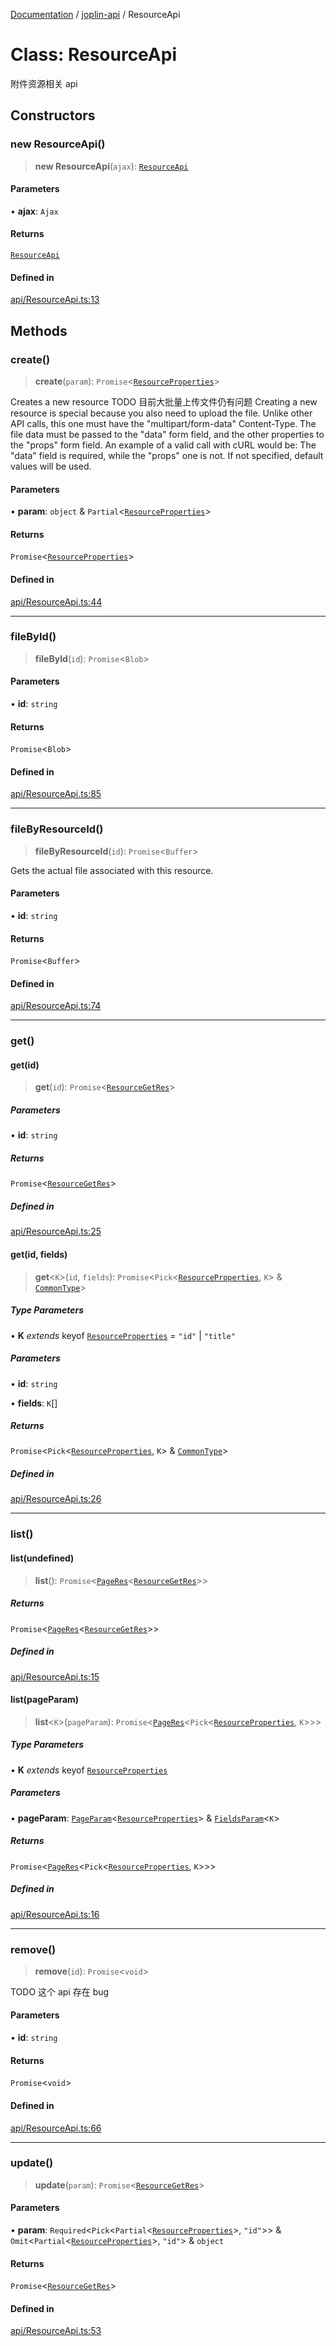 [Documentation](../../packages.md) / [joplin-api](../index.md) / ResourceApi

# Class: ResourceApi

附件资源相关 api

## Constructors

### new ResourceApi()

> **new ResourceApi**(`ajax`): [`ResourceApi`](ResourceApi.md)

#### Parameters

• **ajax**: `Ajax`

#### Returns

[`ResourceApi`](ResourceApi.md)

#### Defined in

[api/ResourceApi.ts:13](https://github.com/rxliuli/joplin-utils/blob/485409801cf7c952cfefe9e29020115fe6abec36/packages/joplin-api/src/api/ResourceApi.ts#L13)

## Methods

### create()

> **create**(`param`): `Promise`\<[`ResourceProperties`](../interfaces/ResourceProperties.md)\>

Creates a new resource
TODO 目前大批量上传文件仍有问题
Creating a new resource is special because you also need to upload the file. Unlike other API calls, this one must have the "multipart/form-data" Content-Type. The file data must be passed to the "data" form field, and the other properties to the "props" form field. An example of a valid call with cURL would be:
The "data" field is required, while the "props" one is not. If not specified, default values will be used.

#### Parameters

• **param**: `object` & `Partial`\<[`ResourceProperties`](../interfaces/ResourceProperties.md)\>

#### Returns

`Promise`\<[`ResourceProperties`](../interfaces/ResourceProperties.md)\>

#### Defined in

[api/ResourceApi.ts:44](https://github.com/rxliuli/joplin-utils/blob/485409801cf7c952cfefe9e29020115fe6abec36/packages/joplin-api/src/api/ResourceApi.ts#L44)

---

### fileById()

> **fileById**(`id`): `Promise`\<`Blob`\>

#### Parameters

• **id**: `string`

#### Returns

`Promise`\<`Blob`\>

#### Defined in

[api/ResourceApi.ts:85](https://github.com/rxliuli/joplin-utils/blob/485409801cf7c952cfefe9e29020115fe6abec36/packages/joplin-api/src/api/ResourceApi.ts#L85)

---

### fileByResourceId()

> **fileByResourceId**(`id`): `Promise`\<`Buffer`\>

Gets the actual file associated with this resource.

#### Parameters

• **id**: `string`

#### Returns

`Promise`\<`Buffer`\>

#### Defined in

[api/ResourceApi.ts:74](https://github.com/rxliuli/joplin-utils/blob/485409801cf7c952cfefe9e29020115fe6abec36/packages/joplin-api/src/api/ResourceApi.ts#L74)

---

### get()

#### get(id)

> **get**(`id`): `Promise`\<[`ResourceGetRes`](../type-aliases/ResourceGetRes.md)\>

##### Parameters

• **id**: `string`

##### Returns

`Promise`\<[`ResourceGetRes`](../type-aliases/ResourceGetRes.md)\>

##### Defined in

[api/ResourceApi.ts:25](https://github.com/rxliuli/joplin-utils/blob/485409801cf7c952cfefe9e29020115fe6abec36/packages/joplin-api/src/api/ResourceApi.ts#L25)

#### get(id, fields)

> **get**\<`K`\>(`id`, `fields`): `Promise`\<`Pick`\<[`ResourceProperties`](../interfaces/ResourceProperties.md), `K`\> & [`CommonType`](../interfaces/CommonType.md)\>

##### Type Parameters

• **K** _extends_ keyof [`ResourceProperties`](../interfaces/ResourceProperties.md) = `"id"` \| `"title"`

##### Parameters

• **id**: `string`

• **fields**: `K`[]

##### Returns

`Promise`\<`Pick`\<[`ResourceProperties`](../interfaces/ResourceProperties.md), `K`\> & [`CommonType`](../interfaces/CommonType.md)\>

##### Defined in

[api/ResourceApi.ts:26](https://github.com/rxliuli/joplin-utils/blob/485409801cf7c952cfefe9e29020115fe6abec36/packages/joplin-api/src/api/ResourceApi.ts#L26)

---

### list()

#### list(undefined)

> **list**(): `Promise`\<[`PageRes`](../interfaces/PageRes.md)\<[`ResourceGetRes`](../type-aliases/ResourceGetRes.md)\>\>

##### Returns

`Promise`\<[`PageRes`](../interfaces/PageRes.md)\<[`ResourceGetRes`](../type-aliases/ResourceGetRes.md)\>\>

##### Defined in

[api/ResourceApi.ts:15](https://github.com/rxliuli/joplin-utils/blob/485409801cf7c952cfefe9e29020115fe6abec36/packages/joplin-api/src/api/ResourceApi.ts#L15)

#### list(pageParam)

> **list**\<`K`\>(`pageParam`): `Promise`\<[`PageRes`](../interfaces/PageRes.md)\<`Pick`\<[`ResourceProperties`](../interfaces/ResourceProperties.md), `K`\>\>\>

##### Type Parameters

• **K** _extends_ keyof [`ResourceProperties`](../interfaces/ResourceProperties.md)

##### Parameters

• **pageParam**: [`PageParam`](../interfaces/PageParam.md)\<[`ResourceProperties`](../interfaces/ResourceProperties.md)\> & [`FieldsParam`](../interfaces/FieldsParam.md)\<`K`\>

##### Returns

`Promise`\<[`PageRes`](../interfaces/PageRes.md)\<`Pick`\<[`ResourceProperties`](../interfaces/ResourceProperties.md), `K`\>\>\>

##### Defined in

[api/ResourceApi.ts:16](https://github.com/rxliuli/joplin-utils/blob/485409801cf7c952cfefe9e29020115fe6abec36/packages/joplin-api/src/api/ResourceApi.ts#L16)

---

### remove()

> **remove**(`id`): `Promise`\<`void`\>

TODO 这个 api 存在 bug

#### Parameters

• **id**: `string`

#### Returns

`Promise`\<`void`\>

#### Defined in

[api/ResourceApi.ts:66](https://github.com/rxliuli/joplin-utils/blob/485409801cf7c952cfefe9e29020115fe6abec36/packages/joplin-api/src/api/ResourceApi.ts#L66)

---

### update()

> **update**(`param`): `Promise`\<[`ResourceGetRes`](../type-aliases/ResourceGetRes.md)\>

#### Parameters

• **param**: `Required`\<`Pick`\<`Partial`\<[`ResourceProperties`](../interfaces/ResourceProperties.md)\>, `"id"`\>\> & `Omit`\<`Partial`\<[`ResourceProperties`](../interfaces/ResourceProperties.md)\>, `"id"`\> & `object`

#### Returns

`Promise`\<[`ResourceGetRes`](../type-aliases/ResourceGetRes.md)\>

#### Defined in

[api/ResourceApi.ts:53](https://github.com/rxliuli/joplin-utils/blob/485409801cf7c952cfefe9e29020115fe6abec36/packages/joplin-api/src/api/ResourceApi.ts#L53)
